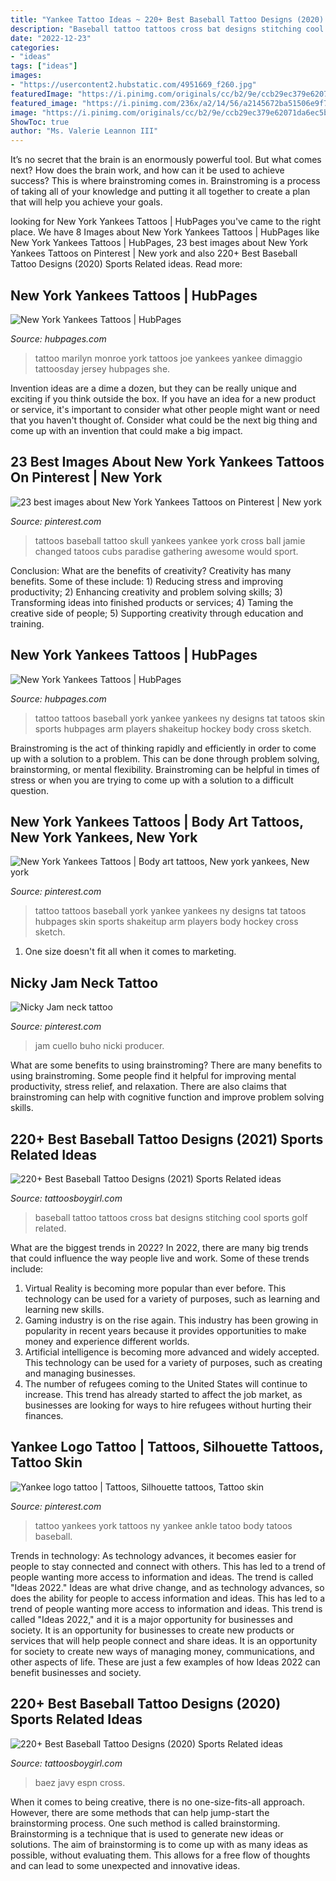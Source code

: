 ```yaml
---
title: "Yankee Tattoo Ideas ~ 220+ Best Baseball Tattoo Designs (2020) Sports Related Ideas"
description: "Baseball tattoo tattoos cross bat designs stitching cool sports golf related"
date: "2022-12-23"
categories:
- "ideas"
tags: ["ideas"]
images:
- "https://usercontent2.hubstatic.com/4951669_f260.jpg"
featuredImage: "https://i.pinimg.com/originals/cc/b2/9e/ccb29ec379e62071da6ec5bb18fe93a6.jpg"
featured_image: "https://i.pinimg.com/236x/a2/14/56/a2145672ba51506e9f7a1135f09cddf7--ankle-tattoo-tatoo.jpg?nii=t"
image: "https://i.pinimg.com/originals/cc/b2/9e/ccb29ec379e62071da6ec5bb18fe93a6.jpg"
ShowToc: true
author: "Ms. Valerie Leannon III"
---
```



It’s no secret that the brain is an enormously powerful tool. But what comes next? How does the brain work, and how can it be used to achieve success? This is where brainstroming comes in. Brainstroming is a process of taking all of your knowledge and putting it all together to create a plan that will help you achieve your goals.

	

		
looking for New York Yankees Tattoos | HubPages you've came to the right place. We have 8 Images about New York Yankees Tattoos | HubPages like New York Yankees Tattoos | HubPages, 23 best images about New York Yankees Tattoos on Pinterest | New york and also 220+ Best Baseball Tattoo Designs (2020) Sports Related ideas. Read more:
		
    
## New York Yankees Tattoos | HubPages

<img loading=lazy src="https://usercontent2.hubstatic.com/4951669_f260.jpg" onerror="this.onerror=null;this.src='https://tse4.mm.bing.net/th?id=OIP.SNDqbK7PZaF6YKLTJ2ZKpwHaLD&amp;pid=15.1';" alt="New York Yankees Tattoos | HubPages">

_Source: hubpages.com_

>tattoo marilyn monroe york tattoos joe yankees yankee dimaggio tattoosday jersey hubpages she. 

	

Invention ideas are a dime a dozen, but they can be really unique and exciting if you think outside the box. If you have an idea for a new product or service, it's important to consider what other people might want or need that you haven't thought of. Consider what could be the next big thing and come up with an invention that could make a big impact.

    
## 23 Best Images About New York Yankees Tattoos On Pinterest | New York

<img loading=lazy src="https://s-media-cache-ak0.pinimg.com/736x/7c/a2/e4/7ca2e4b9111cd791a551e827590113d3.jpg" onerror="this.onerror=null;this.src='https://tse4.mm.bing.net/th?id=OIP.Zal4bPrcg8efTgLwStxfNwHaKq&amp;pid=15.1';" alt="23 best images about New York Yankees Tattoos on Pinterest | New york">

_Source: pinterest.com_

>tattoos baseball tattoo skull yankees yankee york cross ball jamie changed tatoos cubs paradise gathering awesome would sport. 

	

Conclusion: What are the benefits of creativity?
Creativity has many benefits. Some of these include: 1) Reducing stress and improving productivity; 2) Enhancing creativity and problem solving skills; 3) Transforming ideas into finished products or services; 4) Taming the creative side of people; 5) Supporting creativity through education and training.

    
## New York Yankees Tattoos | HubPages

<img loading=lazy src="https://usercontent2.hubstatic.com/4951605_f260.jpg" onerror="this.onerror=null;this.src='https://tse4.mm.bing.net/th?id=OIP.AtHMkQKnxHUXsD5IJZQ3lgHaLH&amp;pid=15.1';" alt="New York Yankees Tattoos | HubPages">

_Source: hubpages.com_

>tattoo tattoos baseball york yankee yankees ny designs tat tatoos skin sports hubpages arm players shakeitup hockey body cross sketch. 

	

Brainstroming is the act of thinking rapidly and efficiently in order to come up with a solution to a problem. This can be done through problem solving, brainstorming, or mental flexibility. Brainstroming can be helpful in times of stress or when you are trying to come up with a solution to a difficult question.

    
## New York Yankees Tattoos | Body Art Tattoos, New York Yankees, New York

<img loading=lazy src="https://i.pinimg.com/originals/d7/fe/fd/d7fefd3fe90ecce8c9267384bb986d2e.jpg" onerror="this.onerror=null;this.src='https://tse3.mm.bing.net/th?id=OIP.zL0FycM6M58gnkbZvZzGmwAAAA&amp;pid=15.1';" alt="New York Yankees Tattoos | Body art tattoos, New york yankees, New york">

_Source: pinterest.com_

>tattoo tattoos baseball york yankee yankees ny designs tat tatoos hubpages skin sports shakeitup arm players body hockey cross sketch. 

	

1. One size doesn't fit all when it comes to marketing.

    
## Nicky Jam Neck Tattoo

<img loading=lazy src="https://i.pinimg.com/originals/cc/b2/9e/ccb29ec379e62071da6ec5bb18fe93a6.jpg" onerror="this.onerror=null;this.src='https://tse4.mm.bing.net/th?id=OIP.P-XkK0saJFR59CG0h6BG5QHaHe&amp;pid=15.1';" alt="Nicky Jam neck tattoo">

_Source: pinterest.com_

>jam cuello buho nicki producer. 

	

What are some benefits to using brainstroming?
There are many benefits to using brainstroming. Some people find it helpful for improving mental productivity, stress relief, and relaxation. There are also claims that brainstroming can help with cognitive function and improve problem solving skills.

    
## 220+ Best Baseball Tattoo Designs (2021) Sports Related Ideas

<img loading=lazy src="https://cdn.tattoosboygirl.com/wp-content/uploads/2020/03/baseball-tattoo-player-cross-bat-93.jpg" onerror="this.onerror=null;this.src='https://tse3.mm.bing.net/th?id=OIP._IiUPZGF4f-7TrSbgpJnZQHaJ_&amp;pid=15.1';" alt="220+ Best Baseball Tattoo Designs (2021) Sports Related ideas">

_Source: tattoosboygirl.com_

>baseball tattoo tattoos cross bat designs stitching cool sports golf related. 

	

What are the biggest trends in 2022?
In 2022, there are many big trends that could influence the way people live and work. Some of these trends include: 
1) Virtual Reality is becoming more popular than ever before. This technology can be used for a variety of purposes, such as learning and learning new skills. 
2) Gaming industry is on the rise again. This industry has been growing in popularity in recent years because it provides opportunities to make money and experience different worlds. 
3) Artificial intelligence is becoming more advanced and widely accepted. This technology can be used for a variety of purposes, such as creating and managing businesses. 
4) The number of refugees coming to the United States will continue to increase. This trend has already started to affect the job market, as businesses are looking for ways to hire refugees without hurting their finances.

    
## Yankee Logo Tattoo | Tattoos, Silhouette Tattoos, Tattoo Skin

<img loading=lazy src="https://i.pinimg.com/236x/a2/14/56/a2145672ba51506e9f7a1135f09cddf7--ankle-tattoo-tatoo.jpg?nii=t" onerror="this.onerror=null;this.src='https://tse4.mm.bing.net/th?id=OIP.WG3ZMrVrp-AISIoDWvdhwQAAAA&amp;pid=15.1';" alt="Yankee logo tattoo | Tattoos, Silhouette tattoos, Tattoo skin">

_Source: pinterest.com_

>tattoo yankees york tattoos ny yankee ankle tatoo body tatoos baseball. 

	

Trends in technology:
As technology advances, it becomes easier for people to stay connected and connect with others. This has led to a trend of people wanting more access to information and ideas. 
The trend is called "Ideas 2022." Ideas are what drive change, and as technology advances, so does the ability for people to access information and ideas. This has led to a trend of people wanting more access to information and ideas. 
This trend is called "Ideas 2022," and it is a major opportunity for businesses and society. It is an opportunity for businesses to create new products or services that will help people connect and share ideas. It is an opportunity for society to create new ways of managing money, communications, and other aspects of life. 
These are just a few examples of how Ideas 2022 can benefit businesses and society.

    
## 220+ Best Baseball Tattoo Designs (2020) Sports Related Ideas

<img loading=lazy src="https://cdn.tattoosboygirl.com/wp-content/uploads/2020/03/baseball-tattoo-player-cross-bat-177.jpg" onerror="this.onerror=null;this.src='https://tse2.mm.bing.net/th?id=OIP.YoeL5XGBL6TE2au9oZsiLwAAAA&amp;pid=15.1';" alt="220+ Best Baseball Tattoo Designs (2020) Sports Related ideas">

_Source: tattoosboygirl.com_

>baez javy espn cross. 

	

When it comes to being creative, there is no one-size-fits-all approach. However, there are some methods that can help jump-start the brainstorming process. One such method is called brainstorming. Brainstorming is a technique that is used to generate new ideas or solutions. The aim of brainstorming is to come up with as many ideas as possible, without evaluating them. This allows for a free flow of thoughts and can lead to some unexpected and innovative ideas.

